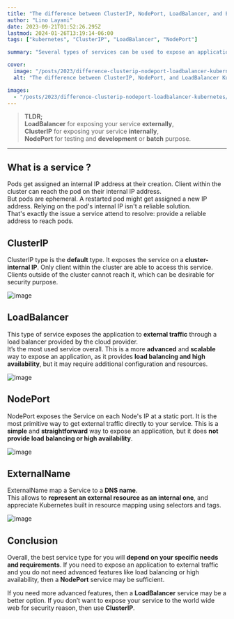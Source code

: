 ```yaml
---
title: "The difference between ClusterIP, NodePort, LoadBalancer, and ExternalName Kubernetes services"
author: "Lino Layani"
date: 2023-09-21T01:52:26.295Z
lastmod: 2024-01-26T13:19:14-06:00
tags: ["kubernetes", "ClusterIP", "LoadBalancer", "NodePort"]

summary: "Several types of services can be used to expose an application outside the cluster. Choose wisely."

cover:
  image: "/posts/2023/difference-clusterip-nodeport-loadbalancer-kubernetes/images/1.png"
  alt: "The difference between ClusterIP, NodePort, and LoadBalancer Kubernetes services"

images:
  - "/posts/2023/difference-clusterip-nodeport-loadbalancer-kubernetes/images/1.png"
---
```


> **TLDR;**  
> **LoadBalancer** for exposing your service **externally**,  
> **ClusterIP** for exposing your service **internally**,  
> **NodePort** for testing and **development** or **batch** purpose.

---

## What is a service ?

Pods get assigned an internal IP address at their creation. Client within the cluster can reach the pod on their internal IP address.  
But pods are ephemeral. A restarted pod might get assigned a new IP address. Relying on the pod's internal IP isn't a reliable solution.  
That's exactly the issue a service attend to resolve: provide a reliable address to reach pods.

## ClusterIP

ClusterIP type is the **default** type. It exposes the service on a **cluster-internal IP**. Only client within the cluster are able to access this service. Clients outside of the cluster cannot reach it, which can be desirable for security purpose.

![image](./images/clusterip.png#center)

## LoadBalancer

This type of service exposes the application to **external traffic** through a load balancer provided by the cloud provider.  
It’s the most used service overall. This is a more **advanced** and **scalable** way to expose an application, as it provides **load balancing and high availability**, but it may require additional configuration and resources.

![image](./images/loadbalancer.png#center)

## NodePort

NodePort exposes the Service on each Node's IP at a static port. It is the most primitive way to get external traffic directly to your service. This is a **simple** and **straightforward** way to expose an application, but it does **not provide load balancing or high availability**.

![image](./images/nodeport.png#center)

## ExternalName

ExternalName map a Service to a **DNS name**.  
This allows to **represent an external resource as an internal one**, and appreciate Kubernetes built in resource mapping using selectors and tags.

![image](./images/externalname.png#center)

## Conclusion

Overall, the best service type for you will **depend on your specific needs and requirements**. If you need to expose an application to external traffic and you do not need advanced features like load balancing or high availability, then a **NodePort** service may be sufficient.

If you need more advanced features, then a **LoadBalancer** service may be a better option. If you don’t want to expose your service to the world wide web for security reason, then use **ClusterIP**.
